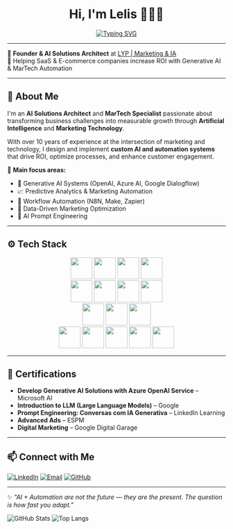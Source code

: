 <h1 align="center">Hi, I'm Lelis 👨🏽‍💻</h1>

<p align="center">
  <a href="https://git.io/typing-svg">
    <img src="https://readme-typing-svg.demolab.com?font=Fira+Code&size=24&pause=1000&color=000000&center=true&vCenter=true&width=700&lines=Turning+business+challenges+into+sustainable+growth;Architecting+AI+Solutions+that+Drive+Real+Impact;MarTech+and+Automation+for+Scalable+Success" alt="Typing SVG" />
  </a>
</p>

---
🎯 **Founder & AI Solutions Architect** at [LYP | Marketing & IA](https://www.linkedin.com/in/ynaiayleranlelis/)  
🚀 Helping SaaS & E-commerce companies increase ROI with Generative AI & MarTech Automation  

---

## 🧠 About Me  
I'm an **AI Solutions Architect** and **MarTech Specialist** passionate about transforming business challenges into measurable growth through **Artificial Intelligence** and **Marketing Technology**.  

With over 10 years of experience at the intersection of marketing and technology, I design and implement **custom AI and automation systems** that drive ROI, optimize processes, and enhance customer engagement.

💼 **Main focus areas:**  
- 🤖 Generative AI Systems (OpenAI, Azure AI, Google Dialogflow)  
- 📈 Predictive Analytics & Marketing Automation  
- 🔁 Workflow Automation (N8N, Make, Zapier)  
- 🧩 Data-Driven Marketing Optimization  
- 🧠 AI Prompt Engineering  

---

## ⚙️ Tech Stack

<p align="center">
  <!-- Languages -->
  <img src="https://cdn.jsdelivr.net/gh/devicons/devicon/icons/python/python-original.svg" width="50" />
  <img src="https://cdn.jsdelivr.net/gh/devicons/devicon/icons/php/php-original.svg" width="50" />
  <img src="https://cdn.jsdelivr.net/gh/devicons/devicon/icons/javascript/javascript-original.svg" width="50" />
  <img src="https://cdn.jsdelivr.net/gh/devicons/devicon/icons/typescript/typescript-original.svg" width="50" />
  <br>
  <!-- Frameworks -->
  <img src="https://cdn.jsdelivr.net/gh/devicons/devicon/icons/tensorflow/tensorflow-original.svg" width="50" />
  <img src="https://cdn.jsdelivr.net/gh/devicons/devicon/icons/fastapi/fastapi-original.svg" width="50" />
  <img src="https://cdn.jsdelivr.net/gh/devicons/devicon/icons/flask/flask-original.svg" width="50" />
  <img src="https://cdn.jsdelivr.net/gh/devicons/devicon/icons/langchain/langchain-original.svg" width="50" />
  <br>
  <!-- Cloud -->
  <img src="https://cdn.jsdelivr.net/gh/devicons/devicon/icons/azure/azure-original.svg" width="50" />
  <img src="https://cdn.jsdelivr.net/gh/devicons/devicon/icons/googlecloud/googlecloud-original.svg" width="50" />
  <img src="https://cdn.jsdelivr.net/gh/devicons/devicon/icons/amazonwebservices/amazonwebservices-original.svg" width="50" />
  <br>
  <!-- Tools -->
  <img src="https://cdn.jsdelivr.net/gh/devicons/devicon/icons/n8n/n8n-original.svg" width="50" />
  <img src="https://cdn.jsdelivr.net/gh/devicons/devicon/icons/make/make-original.svg" width="50" />
  <img src="https://cdn.jsdelivr.net/gh/devicons/devicon/icons/zapier/zapier-original.svg" width="50" />
  <img src="https://upload.wikimedia.org/wikipedia/commons/6/6b/Google_Ads_logo.svg" width="50" />
  <img src="https://upload.wikimedia.org/wikipedia/commons/0/05/Meta_Platforms_Inc._logo.svg" width="50" />
</p>



---

## 🧩 Certifications  
- **Develop Generative AI Solutions with Azure OpenAI Service** – Microsoft AI  
- **Introduction to LLM (Large Language Models)** – Google  
- **Prompt Engineering: Conversas com IA Generativa** – LinkedIn Learning  
- **Advanced Ads** – ESPM  
- **Digital Marketing** – Google Digital Garage  

---

## 📫 Connect with Me  
[![LinkedIn](https://img.shields.io/badge/LinkedIn-0A66C2?logo=linkedin&logoColor=white)](https://www.linkedin.com/in/ynaiayleranlelis/)
[![Email](https://img.shields.io/badge/Email-Contact%20me-red)](mailto:lelis.ia@lypmkt.com.br)
[![GitHub](https://img.shields.io/badge/GitHub-euolelis-181717?logo=github&logoColor=white)](https://github.com/euolelis)

---

✨ *"AI + Automation are not the future — they are the present. The question is how fast you adapt."*


![GitHub Stats](https://github-readme-stats.vercel.app/api?username=euolelis&show_icons=true&theme=radical)
![Top Langs](https://github-readme-stats.vercel.app/api/top-langs/?username=euolelis&layout=compact&theme=radical)

